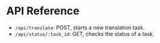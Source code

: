 # API Reference

- `/api/translate`: POST, starts a new translation task.
- `/api/status/:task_id`: GET, checks the status of a task.
